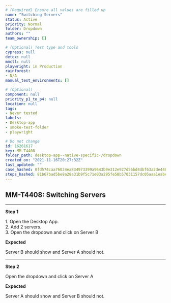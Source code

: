 ```yaml
---
# (Required) Ensure all values are filled up
name: "Switching Servers"
status: Active
priority: Normal
folder: Dropdown
authors: ""
team_ownership: []

# (Optional) Test type and tools
cypress: null
detox: null
mmctl: null
playwright: in Production
rainforest: 
- N/A
manual_test_environments: []

# (Optional)
component: null
priority_p1_to_p4: null
location: null
tags: 
- Never tested
labels: 
- Desktop-app
- smoke-test-folder
- playwright

# Do not change
id: 16261617
key: MM-T4408
folder_path: desktop-app--native-specific-/dropdown
created_on: "2021-11-16T20:27:32Z"
last_updated: ""
case_hashed: 0fd574caa76024ea834973399a9643b9e312e927d56bd4dbf63a2de448953d91287a0db37e8e0e2af53a1a0d452f1663
steps_hashed: 81b67bad5be8a28a31b9f5c71e03a295fe58b57031157dc05aaa1eabe6b76438d28197ed5c1ab15611069e47ef3253ff
---
```


## MM-T4408: Switching Servers

---

**Step 1**

1\. Open the Desktop App.\
2\. Add 2 servers.\
3\. Open the dropdown and click on Server B

**Expected**

Server B should show and Server A should not.

---

**Step 2**

Open the dropdown and click on Server A

**Expected**

Server A should show and Server B should not.
